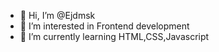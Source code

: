 - 👋 Hi, I’m @Ejdmsk
- 👀 I’m interested in Frontend development
- 🌱 I’m currently learning HTML,CSS,Javascript


<!---
Ejdmsk/Ejdmsk is a ✨ special ✨ repository because its `README.md` (this file) appears on your GitHub profile.
You can click the Preview link to take a look at your changes.
--->

